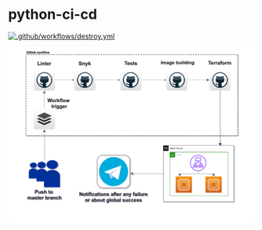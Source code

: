 # python-ci-cd

[![.github/workflows/destroy.yml](https://github.com/oleg1995petrov/python-ci-cd/actions/workflows/cicd.yml/badge.svg)](https://github.com/oleg1995petrov/python-ci-cd/workflows/cicd.yml)

![cicd](cicd.png)
